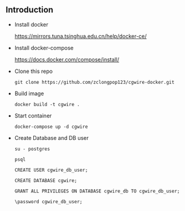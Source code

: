 ## Introduction

- Install docker

  https://mirrors.tuna.tsinghua.edu.cn/help/docker-ce/

- Install docker-compose

  https://docs.docker.com/compose/install/


- Clone this repo
  ```
  git clone https://github.com/zclongpop123/cgwire-docker.git
  ```

- Build image
  ```
  docker build -t cgwire .
  ```

- Start container
  ```
  docker-compose up -d cgwire
  ```
 
 - Create Database and DB user
   ```
   su - postgres
   ```
   ```
   psql
   ```
   ```
   CREATE USER cgwire_db_user;
   ```
   ```
   CREATE DATABASE cgwire;
   ```
   ```
   GRANT ALL PRIVILEGES ON DATABASE cgwire_db TO cgwire_db_user;
   ```
   ```
   \password cgwire_db_user;
   ```
